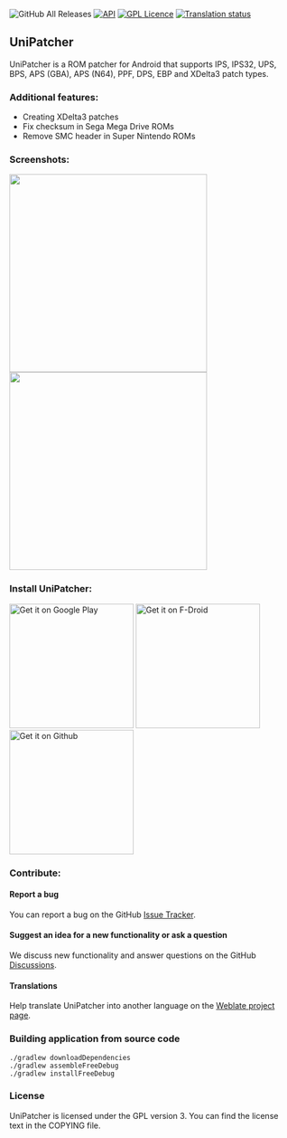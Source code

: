 ![GitHub All Releases](https://img.shields.io/github/downloads/btimofeev/unipatcher/total.svg?color=brightgreen&style=flat-square)
[![API](https://img.shields.io/badge/API-21%2B-brightgreen.svg?style=flat-square)](https://android-arsenal.com/api?level=21)
[![GPL Licence](https://img.shields.io/github/license/btimofeev/unipatcher.svg?color=brightgreen&style=flat-square)](https://opensource.org/licenses/GPL-3.0/)
[![Translation status](https://hosted.weblate.org/widgets/unipatcher/-/svg-badge.svg)](https://hosted.weblate.org/engage/unipatcher/)

UniPatcher
----------

UniPatcher is a ROM patcher for Android that supports IPS, IPS32, UPS, BPS, APS (GBA), APS (N64), PPF, DPS, EBP and XDelta3 patch types.

### Additional features:

* Creating XDelta3 patches
* Fix checksum in Sega Mega Drive ROMs
* Remove SMC header in Super Nintendo ROMs

### Screenshots:

<img src="/google-play/screenshot_1.png" width="350"> <img src="/google-play/screenshot_2.png" width="350">

### Install UniPatcher:

[<img src="/google-play/badges/google-play.png" alt="Get it on Google Play" width="220">](https://play.google.com/store/apps/details?id=org.emunix.unipatcher) [<img src="/google-play/badges/f-droid.png" alt="Get it on F-Droid" width="220">](https://f-droid.org/app/org.emunix.unipatcher) [<img src="/google-play/badges/github.png" alt="Get it on Github" width="220">](https://github.com/btimofeev/UniPatcher/releases)

### Contribute:

#### Report a bug

You can report a bug on the GitHub [Issue Tracker](https://github.com/btimofeev/UniPatcher/issues).

#### Suggest an idea for a new functionality or ask a question

We discuss new functionality and answer questions on the GitHub [Discussions](https://github.com/btimofeev/UniPatcher/discussions).

#### Translations
Help translate UniPatcher into another language on the [Weblate project page](https://hosted.weblate.org/projects/unipatcher/). 

### Building application from source code
```
./gradlew downloadDependencies
./gradlew assembleFreeDebug
./gradlew installFreeDebug
```

### License
UniPatcher is licensed under the GPL version 3. You can find the license text in the COPYING file.
